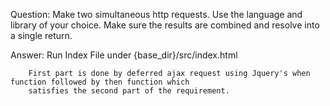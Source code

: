 Question: Make two simultaneous http requests. Use the language and library of your choice.
 Make sure the results are combined and resolve into a single return.

Answer: Run Index File under {base_dir}/src/index.html

        First part is done by deferred ajax request using Jquery's when function followed by then function which
        satisfies the second part of the requirement.
